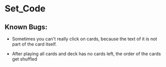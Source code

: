 # Set_Code


## Known Bugs:
- Sometimes you can't really click on cards, because the text of it is not part of the card itself.

  
- After playing all cards and deck has no cards left, the order of the cards get shuffled